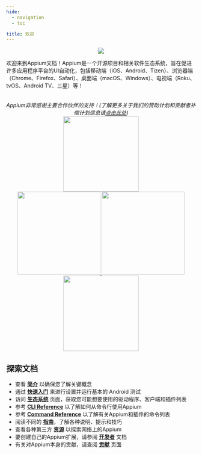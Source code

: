 ```yaml
---
hide:
  - navigation
  - toc

title: 欢迎
---
```

<style>
  .md-typeset h1,
  .appium-sponsor-thanks {
    display: none;
  }
</style>
<div style="text-align: center">
  <img src="assets/images/appium-logo-horiz.png" style="max-width: 400px;" />
</div>

欢迎来到Appium文档！Appium是一个开源项目和相关软件生态系统，旨在促进许多应用程序平台的UI自动化，包括移动端（iOS、Android、Tizen）、浏览器端（Chrome、Firefox、Safari）、桌面端（macOS、Windows）、电视端（Roku、tvOS、Android TV、三星）等！


<div style="text-align: center; margin-top: 2rem; font-style: italic;">
  Appium非常感谢主要合作伙伴的支持！(了解更多关于我们的赞助计划和贡献者补偿计划信息请<a
  href="https://github.com/appium/appium/blob/master/GOVERNANCE.md#sponsorship">点击此处</a>)
  <div class="homepageSponsors">
    <div class="homepageSponsor">
      <a href="https://www.headspin.io/solutions/appium-mobile-test-automation">
        <img src="assets/images/sponsor-logo-headspin.png" style="width: 200px;" />
      </a>
    </div>
    <div class="homepageSponsor">
      <a href="https://www.browserstack.com/browserstack-appium?utm_campaigncode=701OW00000AoUTQYA3&utm_medium=partnered&utm_source=appium">
        <img src="assets/images/sponsor-logo-browserstack-dark.png#only-dark" style="width: 220px;" />
        <img src="assets/images/sponsor-logo-browserstack-light.png#only-light" style="width: 220px;" />
      </a>
    </div>
    <div class="homepageSponsor">
      <a href="https://saucelabs.com/resources/blog/appium-strategic-partner">
        <img src="assets/images/sponsor-logo-sauce.png" style="width: 200px;" />
      </a>
    </div>
  </div>
</div>

## 探索文档

<div class="grid cards" markdown>

-   查看 [__简介__](./intro/index.md) 以确保您了解关键概念
-   通过 [__快速入门__](./quickstart/index.md) 来进行设置并运行基本的 Android 测试
-   访问 [__生态系统__](./ecosystem/index.md) 页面，获取您可能想要使用的驱动程序、客户端和插件列表
-   参考 [__CLI Reference__](./cli/index.md) 以了解如何从命令行使用Appium
-   参考 [__Command Reference__](./commands/index.md) 以了解有关Appium和插件的命令列表
-   阅读不同的 [__指南__](./guides/migrating-1-to-2.md)，了解各种说明、提示和技巧
-   查看各种第三方 [__资源__](./resources.md) 以探索网络上的Appium
-   要创建自己的Appium扩展，请参阅 [__开发者__](./developing/index.md) 文档
-   有关对Appium本身的贡献，请查阅 [__贡献__](./contributing/index.md) 页面

</div>
